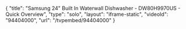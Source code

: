 {
    "title": "Samsung 24\" Built In Waterwall Dishwasher - DW80H9970US - Quick Overview",
    "type": "solo",
    "layout": "iframe-static",
    "videoId": "94404000",
    "url": "\/tvpembed\/94404000"
}